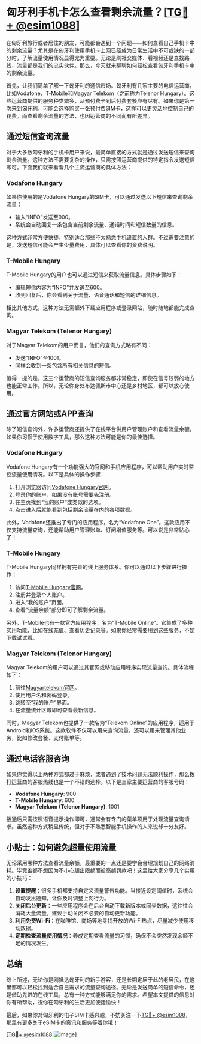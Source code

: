# 匈牙利手机卡怎么查看剩余流量？[[TG💪+ @esim1088](https://t.me/s/esim1088)]

在匈牙利旅行或者居住的朋友，可能都会遇到一个问题——如何查看自己手机卡中的剩余流量？尤其是在匈牙利使用手机卡上网已经成为日常生活中不可或缺的一部分时，了解流量使用情况显得尤为重要。无论是刷社交媒体、看视频还是查找路线，流量都是我们的忠实伙伴。那么，今天就来聊聊如何轻松查看匈牙利手机卡中的剩余流量。

首先，让我们简单了解一下匈牙利的通信市场。匈牙利有几家主要的电信运营商，比如Vodafone、T-Mobile和Magyar Telekom（之前称为Telenor Hungary）。这些运营商提供的服务种类繁多，从预付费卡到后付费套餐应有尽有。如果你是第一次来到匈牙利，可能会选择购买一张预付费SIM卡，这样可以更灵活地控制自己的花费。而查看剩余流量的方法，也因运营商的不同而有所差异。

## **通过短信查询流量**

对于大多数匈牙利的手机卡用户来说，最简单直接的方式就是通过发送短信来查询剩余流量。这种方法不需要复杂的操作，只需按照运营商提供的特定指令发送短信即可。下面我们就来看看几个主流运营商的具体方法：

### Vodafone Hungary

如果你使用的是Vodafone Hungary的SIM卡，可以通过发送以下短信来查询剩余流量：
- 输入“INFO”发送至900。
- 系统会自动回复一条包含当前剩余流量、通话时间和短信数量的信息。

这种方式非常方便快捷，特别适合那些不太熟悉手机设置的人群。不过需要注意的是，发送短信可能会产生少量费用，具体可以查看你的资费说明。

### T-Mobile Hungary

T-Mobile Hungary的用户也可以通过短信来获取流量信息。具体步骤如下：
- 编辑短信内容为“INFO”并发送至600。
- 收到回复后，你会看到关于流量、语音通话和短信的详细信息。

相比其他方式，这种方法无需额外下载应用程序或登录网站，随时随地都能完成查询。

### Magyar Telekom (Telenor Hungary)

对于Magyar Telekom的用户而言，他们的查询方式略有不同：
- 发送“INFO”至1001。
- 同样会收到一条包含所有相关信息的短信。

值得一提的是，这三个运营商的短信查询服务都非常稳定，即使在信号较弱的地方也能正常工作。所以，无论你身处布达佩斯市中心还是乡村地区，都可以放心使用。

## **通过官方网站或APP查询**

除了短信查询外，许多运营商还提供了在线平台供用户管理账户和查看流量余额。如果你习惯于使用数字工具，那么这种方法可能是你的最佳选择。

### Vodafone Hungary

Vodafone Hungary有一个功能强大的官网和手机应用程序，可以帮助用户实时监控流量使用情况。以下是具体的操作步骤：

1. 打开浏览器访问[Vodafone Hungary官网](https://www.vodafone.hu/)。
2. 登录你的账户，如果没有账号需要先注册。
3. 在主页找到“我的账户”或类似的选项。
4. 点击进入后就能看到包括剩余流量在内的各项数据。

此外，Vodafone还推出了专门的应用程序，名为“Vodafone One”。这款应用不仅支持流量查询，还能帮助用户管理账单、订阅增值服务等。可以说是非常贴心了！

### T-Mobile Hungary

T-Mobile Hungary同样拥有完善的线上服务体系。你可以通过以下步骤进行操作：

1. 访问[T-Mobile Hungary官网](https://www.t-mobile.hu/)。
2. 注册并登录个人账户。
3. 进入“我的账户”页面。
4. 查看“流量余额”部分即可了解剩余流量。

另外，T-Mobile也有一款官方应用程序，名为“T-Mobile Online”。它集成了多种实用功能，比如在线充值、查看历史记录等。如果你经常需要用到这些服务，不妨下载试试看。

### Magyar Telekom (Telenor Hungary)

Magyar Telekom的用户可以通过其官网或移动应用程序实现流量查询。具体流程如下：

1. 前往[Magyartelekom官网](https://www.magyartelekom.hu/)。
2. 使用用户名和密码登录。
3. 跳转至“我的账户”界面。
4. 在流量统计区域即可查看最新信息。

同时，Magyar Telekom也提供了一款名为“Telekom Online”的应用程序，适用于Android和iOS系统。这款软件不仅可以用来查询流量，还可以用来管理其他业务，比如修改套餐、支付账单等。

## **通过电话客服咨询**

如果你觉得以上两种方式都过于麻烦，或者遇到了技术问题无法顺利操作，那么拨打运营商的客服热线也是一个不错的选择。以下是三家主要运营商的客服号码：

- **Vodafone Hungary**: 900
- **T-Mobile Hungary**: 600
- **Magyar Telekom (Telenor Hungary)**: 1001

拨通后只需按照语音提示操作即可，通常会有专门的菜单项用于处理流量查询请求。虽然这种方式稍显传统，但对于不熟悉智能手机操作的人来说却十分友好。

## **小贴士：如何避免超量使用流量**

无论采用哪种方法查看流量余额，最重要的一点还是要学会合理规划自己的网络消耗。毕竟谁都不想因为不小心超出限额而被高额罚款吧！这里给大家分享几个实用的小技巧：

1. **设置提醒**：很多手机都支持自定义流量警告功能。当接近设定阈值时，系统会自动发出通知，让你及时调整上网行为。
2. **关闭后台更新**：一些应用程序会在后台自动下载新版本或同步数据，这往往会消耗大量流量。建议手动关闭不必要的自动更新功能。
3. **利用免费Wi-Fi**：在咖啡馆、商场等地寻找开放的Wi-Fi热点，尽量减少使用移动数据。
4. **定期检查流量使用情况**：养成定期查看流量的习惯，确保不会突然发现余额不足的情况发生。

## **总结**

综上所述，无论你是刚抵达匈牙利的新手游客，还是长期定居于此的老居民，在这里都可以轻松找到适合自己需求的流量查询途径。无论是发送简单的短信命令，还是借助先进的在线工具，总有一种方式能够满足你的需求。希望本文提供的信息对你有所帮助，祝你在匈牙利的生活更加便捷愉快！

最后，如果你对匈牙利的电子SIM卡感兴趣，不妨关注一下[TG💪+ @esim1088](https://t.me/s/esim1088)，那里有更多关于eSIM卡的资讯和服务等着你哦！

[[TG💪+ @esim1088](https://t.me/s/esim1088) ![Image](https://i.postimg.cc/4NQfJmqS/Snipaste-2025-05-13-00-14-12.png)]